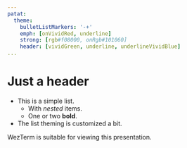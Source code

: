 ```yaml
---
patat:
  theme:
    bulletListMarkers: '-+'
    emph: [onVividRed, underline]
    strong: [rgb#f08000, onRgb#101060]
    header: [vividGreen, underline, underlineVividBlue]
...
```


# Just a header

- This is a simple list.
    * With _nested_ items.
    * One or two **bold**.
- The list theming is customized a bit.

WezTerm is suitable for viewing this presentation.
